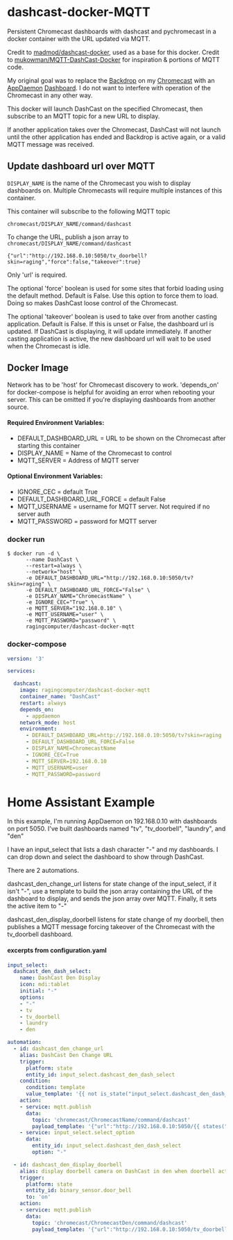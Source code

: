 # dashcast-docker-MQTT
Persistent Chromecast dashboards with dashcast and pychromecast in a docker container with the URL updated via MQTT.

Credit to [madmod/dashcast-docker](https://github.com/madmod/dashcast-docker), used as a base for this docker. Credit to [mukowman/MQTT-DashCast-Docker](https://github.com/mukowman/MQTT-DashCast-Docker) for inspiration & portions of MQTT code.

My original goal was to replace the [Backdrop](https://www.google.com/chromecast/backdrop/) on my [Chromecast](https://store.google.com/product/chromecast_2015) with an [AppDaemon](http://appdaemon.readthedocs.io/) [Dashboard](http://appdaemon.readthedocs.io/en/latest/DASHBOARD_CREATION.html). I do not want to interfere with operation of the Chromecast in any other way.

This docker will launch DashCast on the specified Chromecast, then subscribe to an MQTT topic for a new URL to display.

If another application takes over the Chromecast, DashCast will not launch until the other application has ended and Backdrop is active again, or a valid MQTT message was received.

## Update dashboard url over MQTT

`DISPLAY_NAME` is the name of the Chromecast you wish to display dashboards on. Multiple Chromecasts will require multiple instances of this container.

This container will subscribe to the following MQTT topic

	chromecast/DISPLAY_NAME/command/dashcast

To change the URL, publish a json array to `chromecast/DISPLAY_NAME/command/dashcast`

`{"url":"http://192.168.0.10:5050/tv_doorbell?skin=raging","force":false,"takeover":true}`

Only 'url' is required.

The optional 'force' boolean is used for some sites that forbid loading using the default method. Default is False. Use this option to force them to load.  Doing so makes DashCast loose control of the Chromecast.

The optional 'takeover' boolean is used to take over from another casting application. Default is False. If this is unset or False, the dashboard url is updated. If DashCast is displaying, it will update immediately. If another casting application is active, the new dashboard url will wait to be used when the Chromecast is idle.

## Docker Image

Network has to be 'host' for Chromecast discovery to work. 'depends_on' for docker-compose is helpful for avoiding an error when rebooting your server. This can be omitted if you're displaying dashboards from another source.

#### Required Environment Variables:
* DEFAULT_DASHBOARD_URL = URL to be shown on the Chromecast after starting this container
* DISPLAY_NAME = Name of the Chromecast to control
* MQTT_SERVER = Address of MQTT server

#### Optional Environment Variables:
* IGNORE_CEC = default True
* DEFAULT_DASHBOARD_URL_FORCE = default False
* MQTT_USERNAME = username for MQTT server. Not required if no server auth
* MQTT_PASSWORD = password for MQTT server

### docker run

```console
$ docker run -d \
      --name DashCast \
      --restart=always \
      --network="host" \
      -e DEFAULT_DASHBOARD_URL="http://192.168.0.10:5050/tv?skin=raging" \
      -e DEFAULT_DASHBOARD_URL_FORCE="False" \
      -e DISPLAY_NAME="ChromecastName" \
      -e IGNORE_CEC="True" \
      -e MQTT_SERVER="192.168.0.10" \
      -e MQTT_USERNAME="user" \
      -e MQTT_PASSWORD="password" \
      ragingcomputer/dashcast-docker-mqtt
```

### docker-compose

```yaml
version: '3'

services:

  dashcast:
    image: ragingcomputer/dashcast-docker-mqtt
    container_name: "DashCast"
    restart: always
    depends_on:
      - appdaemon
    network_mode: host
    environment:
      - DEFAULT_DASHBOARD_URL=http://192.168.0.10:5050/tv?skin=raging
      - DEFAULT_DASHBOARD_URL_FORCE=False
      - DISPLAY_NAME=ChromecastName
      - IGNORE_CEC=True
      - MQTT_SERVER=192.168.0.10
      - MQTT_USERNAME=user
      - MQTT_PASSWORD=password
```

# Home Assistant Example

In this example, I'm running AppDaemon on 192.168.0.10 with dashboards on port 5050. I've built dashboards named "tv", "tv_doorbell", "laundry", and "den"

I have an input_select that lists a dash character "-" and my dashboards. I can drop down and select the dashboard to show through DashCast.

There are 2 automations.

dashcast_den_change_url listens for state change of the input_select, if it isn't "-", use a template to build the json array containing the URL of the dashboard to display, and sends the json array over MQTT. Finally, it sets the active item to "-"

dashcast_den_display_doorbell listens for state change of my doorbell, then publishes a MQTT message forcing takeover of the Chromecast with the tv_doorbell dashboard.


#### excerpts from configuration.yaml

```yaml
input_select:
  dashcast_den_dash_select:
    name: DashCast Den Display
    icon: mdi:tablet
    initial: "-"
    options:
    - "-"
    - tv
    - tv_doorbell
    - laundry
    - den

automation:
  - id: dashcast_den_change_url
    alias: DashCast Den Change URL
    trigger:
      platform: state
      entity_id: input_select.dashcast_den_dash_select
    condition:
      condition: template
      value_template: '{{ not is_state("input_select.dashcast_den_dash_select", "-") }}'
    action:
    - service: mqtt.publish
      data:
        topic: 'chromecast/ChromecastName/command/dashcast'
        payload_template: '{"url":"http://192.168.0.10:5050/{{ states("input_select.dashcast_den_dash_select") }}?skin=raging"}'
    - service: input_select.select_option
      data:
        entity_id: input_select.dashcast_den_dash_select
        option: "-"

  - id: dashcast_den_display_doorbell
    alias: display doorbell camera on DashCast in den when doorbell activated
    trigger:
      platform: state
      entity_id: binary_sensor.door_bell
      to: 'on'
    action:
    - service: mqtt.publish
      data:
        topic: 'chromecast/ChromecastDen/command/dashcast'
        payload_template: '{"url":"http://192.168.0.10:5050/tv_doorbell?skin=raging","takeover":true}'
```

